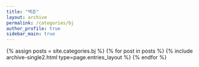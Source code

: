 ```yaml
---
title: "백준"
layout: archive
permalink: /categories/bj
author_profile: true
sidebar_main: true
---
```


{% assign posts = site.categories.bj %}
{% for post in posts %} {% include archive-single2.html type=page.entries_layout %} {% endfor %}

